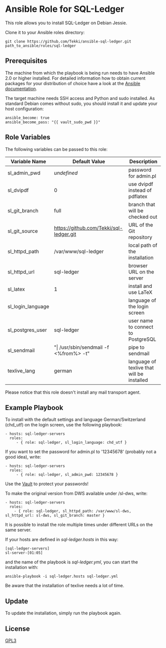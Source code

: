 Ansible Role for SQL-Ledger
===========================

This role allows you to install SQL-Ledger on Debian Jessie.

Clone it to your Ansible roles directory:

    git clone https://github.com/Tekki/ansible-sql-ledger.git path_to_ansible/roles/sql-ledger

Prerequisites
-------------

The machine from which the playbook is being run needs to have Ansible 2.0
or higher installed. For detailed information how to obtain current packages for your
distribution of choice have a look at the
[Ansible documentation](https://docs.ansible.com/ansible/intro_installation.html).

The target machine needs SSH access and Python and sudo installed. As standard Debian
comes without sudo, you should install it and update your host configuration:

    ansible_become: true
    ansible_become_pass: "{{ vault_sudo_pwd }}"

Role Variables
--------------

The following variables can be passed to this role:

| Variable Name | Default Value | Description |
| ------------- | ------------- | ----------- |
| sl_admin_pwd | *undefined* | password for admin.pl |
| sl_dvipdf | 0 | use dvipdf instead of pdflatex |
| sl_git_branch | full | branch that will be checked out |
| sl_git_source | https://github.com/Tekki/sql-ledger.git | URL of the Git repository |
| sl_httpd_path | /var/www/sql-ledger | local path of the installation |
| sl_httpd_url | sql-ledger | browser URL on the server |
| sl_latex | 1 | install and use LaTeX |
| sl_login_language | | language of the login screen |
| sl_postgres_user | sql-ledger | user name to connect to PostgreSQL |
| sl_sendmail | "\| /usr/sbin/sendmail -f <%from%> -t" | pipe to sendmail |
| texlive_lang | german | language of texlive that will be installed |

Please notice that this role doesn't install any mail transport agent.

Example Playbook
----------------

To install with the default settings and language German/Switzerland (chd_utf) on the login screen, use the following playbook:

    - hosts: sql-ledger-servers
      roles:
         - { role: sql-ledger, sl_login_language: chd_utf }

If you want to set the password for admin.pl to '12345678' (probably not a good idea), write:

    - hosts: sql-ledger-servers
      roles:
         - { role: sql-ledger, sl_admin_pwd: 12345678 }

Use the [Vault](http://docs.ansible.com/ansible/playbooks_vault.html) to protect your
passwords!

To make the original version from DWS available under /sl-dws, write:

    - hosts: sql-ledger-servers
      roles:
        - { role: sql-ledger, sl_httpd_path: /var/www/sl-dws, sl_httpd_url: sl-dws, sl_git_branch: master }

It is possible to install the role multiple times under different URLs on the same server.

If your hosts are defined in *sql-ledger.hosts* in this way:

    [sql-ledger-servers]
    sl-server-[01:05]

and the name of the playbook is *sql-ledger.yml*, you can start the installation with:

    ansible-playbook -i sql-ledger.hosts sql-ledger.yml

Be aware that the installation of texlive needs a lot of time.

Update
------

To update the installation, simply run the playbook again.

License
-------

[GPL3](LICENSE)

